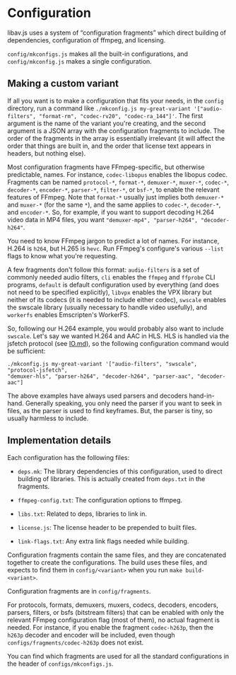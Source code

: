 # Configuration

libav.js uses a system of “configuration fragments” which direct building of
dependencies, configuration of ffmpeg, and licensing.

`config/mkconfigs.js` makes all the built-in configurations, and
`config/mkconfig.js` makes a single configuration.


## Making a custom variant

If all you want is to make a configuration that fits your needs, in the `config`
directory, run a command like `./mkconfig.js my-great-variant '["audio-filters",
"format-rm", "codec-rv20", "codec-ra_144"]'`. The first argument is the name of
the variant you're creating, and the second argument is a JSON array with the
configuration fragments to include. The order of the fragments in the array is
essentially irrelevant (it will affect the order that things are built in, and
the order that license text appears in headers, but nothing else).

Most configuration fragments have FFmpeg-specific, but otherwise predictable,
names. For instance, `codec-libopus` enables the libopus codec. Fragments can be
named `protocol-*`, `format-*`, `demuxer-*`, `muxer-*`, `codec-*`, `decoder-*`,
`encoder-*`, `parser-*`, `filter-*`, or `bsf-*`, to enable the relevant features
of FFmpeg. Note that `format-*` usually just implies both `demuxer-*` and
`muxer-*` (for the same `*`), and the same applies to `codec-*`, `decoder-*`,
and `encoder-*`. So, for example, if you want to support decoding H.264 video
data in MP4 files, you want `"demuxer-mp4", "parser-h264", "decoder-h264"`.

You need to know FFmpeg jargon to predict a lot of names. For instance, H.264 is
`h264`, but H.265 is `hevc`. Run FFmpeg's configure's various `--list` flags to
know what you're requesting.

A few fragments don't follow this format: `audio-filters` is a set of commonly
needed audio filters, `cli` enables the `ffmpeg` and `ffprobe` CLI programs,
`default` is default configuration used by everything (and does not need to be
specified explicitly), `libvpx` enables the VPX library but neither of its
codecs (it is needed to include either codec), `swscale` enables the swscale
library (usually necessary to handle video usefully), and `workerfs` enables
Emscripten's WorkerFS.

So, following our H.264 example, you would probably also want to include
`swscale`. Let's say we wanted H.264 and AAC in HLS. HLS is handled via the
jsfetch protocol (see [IO.md](IO.md)), so the following configuration command
would be sufficient:
```
./mkconfig.js my-great-variant '["audio-filters", "swscale", "protocol-jsfetch",
"demuxer-hls", "parser-h264", "decoder-h264", "parser-aac", "decoder-aac"]
```

The above examples have always used parsers and decoders hand-in-hand. Generally
speaking, you only need the parser if you want to seek in files, as the parser
is used to find keyframes. But, the parser is tiny, so usually harmless to
include.


## Implementation details

Each configuration has the following files:

 * `deps.mk`: The library dependencies of this configuration, used to direct
   building of libraries. This is actually created from `deps.txt` in the
   fragments.

 * `ffmpeg-config.txt`: The configuration options to ffmpeg.

 * `libs.txt`: Related to deps, libraries to link in.

 * `license.js`: The license header to be prepended to built files.

 * `link-flags.txt`: Any extra link flags needed while building.

Configuration fragments contain the same files, and they are concatenated
together to create the configurations. The build uses these files, and expects
to find them in `config/<variant>` when you run `make build-<variant>`.

Configuration fragments are in `config/fragments`.

For protocols, formats, demuxers, muxers, codecs, decoders, encoders, parsers,
filters, or bsfs (bitstream filters) that can be enabled with only the relevant
FFmpeg configuration flag (most of them), no actual fragment is needed. For
instance, if you enable the fragment `codec-h263p`, then the `h263p` decoder and
encoder will be included, even though `configs/fragments/codec-h263p` does not
exist.

You can find which fragments are used for all the standard configurations in the
header of `configs/mkconfigs.js`.
